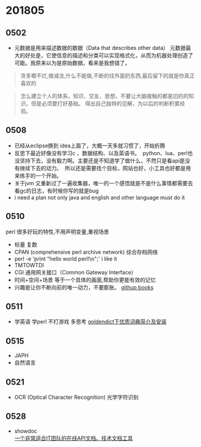 # 201805

##  0502

* 元数据是用来描述数据的数据（Data that describes other data）
元数据最大的好处是，它使信息的描述和分类可以实现格式化，从而为机器处理创造了可能。我原来以为是原始数据，看来是我想错了。

> 贪多嚼不烂,做减法,什么不能做,不断的往外面扔东西,最后留下的就是你真正喜欢的

> 怎么建立个人的体系，知识、交友、思想，不要让大脑接触的都是旧的的知识，但是必须要打好基础。
得出自己独特的见解，为以后的判断积累经验。

## 0508 

* 已经从eclipse换到 idea上面了，大概一天多就习惯了，开始折腾
* 反思下最近好像没有学习c 、数据结构、以及英语书。
  python、lua、perl也没坚持下去，没有毅力啊。主要还是不知道学了做什么，不然只是看api是没有继续下去的动力。 
  所以还是需要找个目标，网站也好，小工具也好都是用来练手的一个开始。
* 关于jvm 又重新过了一遍收集器，唯一的一个感悟就是不是什么事情都需要去看gc的日志，有时候你写的就是bug
* i need a plan not only java and english and other language must do it 


## 0510 
 perl 很多好玩的特性,不用声明变量,重视场景
* 标量 复数
* CPAN (comprehensive perl archive network) 综合存档网络
* perl -e 'print "hello world perl!\n";'  i like it
* TMTOWTDI
* CGI 通用网关接口（Common Gateway Interface） 
* 时间+空间+场景 等于一个具体的画面,帮助你更能有效的记忆
* 兴趣是让你不断向前的唯一动力，不要膨胀。
[githup books](https://www.jianshu.com/p/0f122a6120e7)

## 0511
* 学英语 学perl 不打游戏 多思考
[goldendict下优质词典简介及安装](https://blog.yuanbin.me/posts/2013-01/2013-01-31_23-07-00.html)

## 0515
* JAPH
* 自然语言  


## 0521 
* OCR (Optical Character Recognition) 光学字符识别

## 0528
* showdoc   
[一个非常适合IT团队的在线API文档、技术文档工具](http://www.showdoc.cc)
